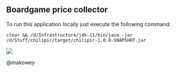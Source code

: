 ## Boardgame price collector


To run this application locally just execute the following command:  

`clear && /d/Infrastructure/jdk-11/bin/java -jar /d/Stuff/chilipir/target/chilipir-1.0.0-SNAPSHOT.jar`

<img src="https://i.pinimg.com/originals/2f/c4/fe/2fc4fee4a8c5ed906bd4fe0286fc309f.png">  


@makowey